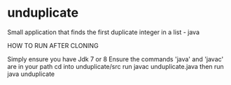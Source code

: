 # unduplicate
Small application that finds the first duplicate integer in a list - java

HOW TO RUN AFTER CLONING

Simply ensure you have Jdk 7 or 8
Ensure the commands 'java' and 'javac' are in your path
cd into unduplicate/src
run javac unduplicate.java
then run java unduplicate
